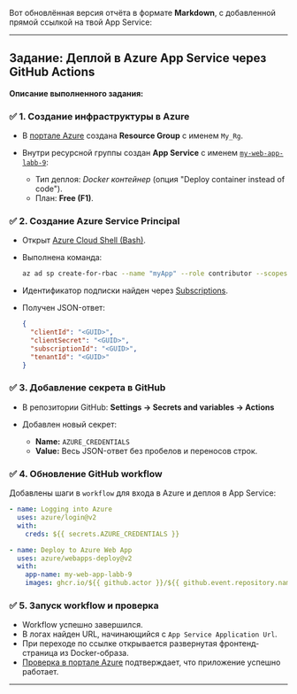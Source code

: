 Вот обновлённая версия отчёта в формате **Markdown**, с добавленной прямой ссылкой на твой App Service:

---

## Задание: Деплой в Azure App Service через GitHub Actions

**Описание выполненного задания:**

### ✅ 1. Создание инфраструктуры в Azure

* В [портале Azure](https://portal.azure.com/) создана **Resource Group** с именем `My_Rg`.
* Внутри ресурсной группы создан **App Service** с именем [`my-web-app-labb-9`](https://portal.azure.com/#@andreyvoloshin111gmail.onmicrosoft.com/resource/subscriptions/f6acd7b4-cc8b-41de-8dd2-01d6bf26140f/resourceGroups/My_Rg/providers/Microsoft.Web/sites/my-web-app-labb-9/appServices):

  * Тип деплоя: *Docker контейнер* (опция "Deploy container instead of code").
  * План: **Free (F1)**.

### ✅ 2. Создание Azure Service Principal

* Открыт [Azure Cloud Shell (Bash)](https://shell.azure.com/bash).
* Выполнена команда:

  ```bash
  az ad sp create-for-rbac --name "myApp" --role contributor --scopes /subscriptions/<subscription_id>/resourceGroups/<resource_group_name> --json-auth
  ```
* Идентификатор подписки найден через [Subscriptions](https://portal.azure.com/#blade/Microsoft_Azure_Billing/SubscriptionsBlade).
* Получен JSON-ответ:

  ```json
  {
    "clientId": "<GUID>",
    "clientSecret": "<GUID>",
    "subscriptionId": "<GUID>",
    "tenantId": "<GUID>"
  }
  ```

### ✅ 3. Добавление секрета в GitHub

* В репозитории GitHub: **Settings → Secrets and variables → Actions**
* Добавлен новый секрет:

  * **Name:** `AZURE_CREDENTIALS`
  * **Value:** Весь JSON-ответ без пробелов и переносов строк.

### ✅ 4. Обновление GitHub workflow

Добавлены шаги в `workflow` для входа в Azure и деплоя в App Service:

```yaml
- name: Logging into Azure
  uses: azure/login@v2
  with:
    creds: ${{ secrets.AZURE_CREDENTIALS }}

- name: Deploy to Azure Web App
  uses: azure/webapps-deploy@v2
  with:
    app-name: my-web-app-labb-9
    images: ghcr.io/${{ github.actor }}/${{ github.event.repository.name }}:latest
```

### ✅ 5. Запуск workflow и проверка

* Workflow успешно завершился.
* В логах найден URL, начинающийся с `App Service Application Url`.
* При переходе по ссылке открывается развернутая фронтенд-страница из Docker-образа.
* [Проверка в портале Azure](https://portal.azure.com/#@andreyvoloshin111gmail.onmicrosoft.com/resource/subscriptions/f6acd7b4-cc8b-41de-8dd2-01d6bf26140f/resourceGroups/My_Rg/providers/Microsoft.Web/sites/my-web-app-labb-9/appServices) подтверждает, что приложение успешно работает.

---
